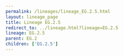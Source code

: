 ```yaml
---
permalink: /lineages/lineage_EG.2.5.html
layout: lineage_page
title: Lineage EG.2.5
redirect_to: ../lineage.html?lineage=EG.2.5
lineage: EG.2.5
parent: EG.2
children: ['EG.2.5']
---
```

